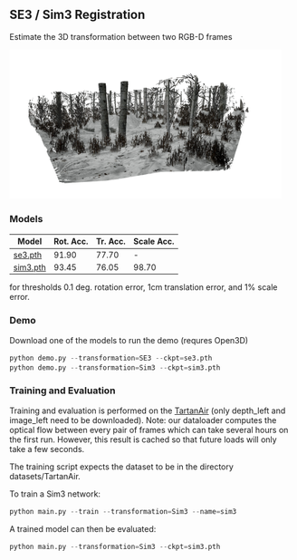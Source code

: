 ## SE3 / Sim3 Registration
Estimate the 3D transformation between two RGB-D frames

<img src="assets/registration.gif" width="480">

### Models
| Model     | Rot. Acc. | Tr. Acc. | Scale Acc. |
| --------- | --------- | -------- | ---------- |
| [se3.pth](https://drive.google.com/file/d/17pgeY5m-GXnrY3oFLPRaIrTZYvae_l9u/view?usp=sharing)   | 91.90         | 77.70 | -     |
| [sim3.pth](https://drive.google.com/file/d/1LMnKND_4DAmd9DMTSKdz_zAoCgja6X43/view?usp=sharing)  | 93.45         | 76.05 | 98.70 |

for thresholds 0.1 deg. rotation error, 1cm translation error, and 1% scale error.

### Demo 
Download one of the models to run the demo (requres Open3D)
```python
python demo.py --transformation=SE3 --ckpt=se3.pth
python demo.py --transformation=Sim3 --ckpt=sim3.pth
```

### Training and Evaluation
Training and evaluation is performed on the [TartanAir](https://theairlab.org/tartanair-dataset/) (only depth_left and image_left need to be downloaded). Note: our dataloader computes the optical flow between every pair of frames which can take several hours on the first run. However, this result is cached so that future loads will only take a few seconds.

The training script expects the dataset to be in the directory datasets/TartanAir.

To train a Sim3 network:
```python
python main.py --train --transformation=Sim3 --name=sim3
```
A trained model can then be evaluated:
```python
python main.py --transformation=Sim3 --ckpt=sim3.pth
```

